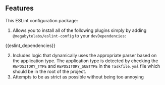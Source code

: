 ## Features

This ESLint configuration package:

1. Allows you to install all of the following plugins simply by adding `@megabytelabs/eslint-config` to your `devDependencies`:

{{eslint_dependencies}}

2. Includes logic that dynamically uses the appropriate parser based on the application type. The application type is detected by checking the `REPOSITORY_TYPE` and `REPOSITORY_SUBTYPE` in the `Taskfile.yml` file which should be in the root of the project.
3. Attempts to be as strict as possible without being too annoying
